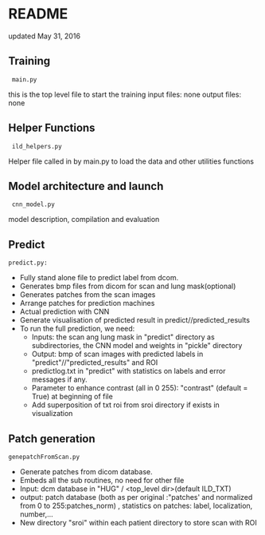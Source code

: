 # README

updated May 31, 2016

## Training 

     main.py

this is the top level file to start the training
input files:
	none
output files:
	none

## Helper Functions

     ild_helpers.py

Helper file called in by main.py to load the data and other utilities functions


## Model architecture and launch

     cnn_model.py

model description, compilation and evaluation


## Predict
	   
	predict.py: 

- Fully stand alone file to predict label from dcom.
- Generates bmp files from dicom for scan and lung mask(optional)
- Generates patches from the scan images
- Arrange patches for prediction machines
- Actual prediction with CNN
- Generate visualisation of predicted result in predict/<patient>/predicted_results
- To run the full prediction, we need:
	* Inputs: the scan ang lung mask in "predict" directory as <patient> subdirectories, the CNN model and weights in "pickle" directory
	* Output: bmp of scan images with predicted labels in "predict"/<patient>/"predicted_results" and ROI
	* predictlog.txt in "predict" with statistics on labels and error messages if any.
	* Parameter to enhance contrast (all in 0 255): "contrast" (default = True) at beginning of file
	* Add superposition of txt roi  from sroi directory if exists in visualization

## Patch generation

	genepatchFromScan.py

- Generate patches from dicom database.
- Embeds all the sub routines, no need for other file
- Input: dcm database in "HUG" / <top_level dir>(default ILD_TXT)
- output: patch database (both as per original :"patches' and normalized from 0 to 255:patches_norm) , statistics on patches: label, localization, number,...
- New directory "sroi" within each patient directory to store scan with ROI


